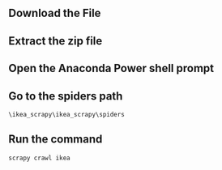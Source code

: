 ## Download the File

## Extract the zip file

## Open the Anaconda Power shell prompt 

## Go to the spiders path
`\ikea_scrapy\ikea_scrapy\spiders`

## Run the command
`scrapy crawl ikea`



